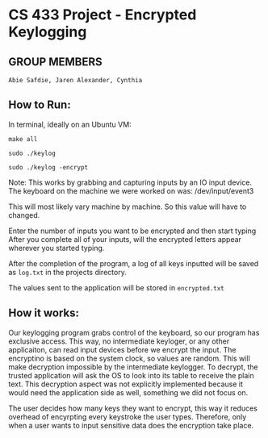 # CS 433 Project - Encrypted Keylogging

## GROUP MEMBERS
	Abie Safdie, Jaren Alexander, Cynthia 

## How to Run:
	
In terminal, ideally on an Ubuntu VM:

`make all`

`sudo ./keylog`

`sudo ./keylog -encrypt`

Note: This works by grabbing and capturing inputs by an IO input device. The keyboard on the machine we were worked on was: /dev/input/event3

This will most likely vary machine by machine. So this value will have to changed.

Enter the number of inputs you want to be encrypted and then start typing
After you complete all of your inputs, will the encrypted letters appear wherever you started typing.


After the completion of the program, a log of all keys inputted will be saved as `log.txt` in the projects directory.	

The values sent to the application will be stored in `encrypted.txt`


## How it works:


Our keylogging program grabs control of the keyboard, so our program has exclusive access. 
This way, no intermediate keyloger, or any other applicaiton, can read input devices before we encrypt the input. 
The encryptino is based on the system clock, so values are random. This will make decryption impossible by the intermediate keylogger. 
To decrypt, the trusted application will ask the OS to look into its table to receive the plain text. 
This decryption aspect was not explicitly implemented because it would need the application side as well, something we did not focus on.

The user decides how many keys they want to encrypt, this way it reduces overhead of encyrpting every keystroke the user types.
Therefore, only when a user wants to input sensitive data does the encryption take place.